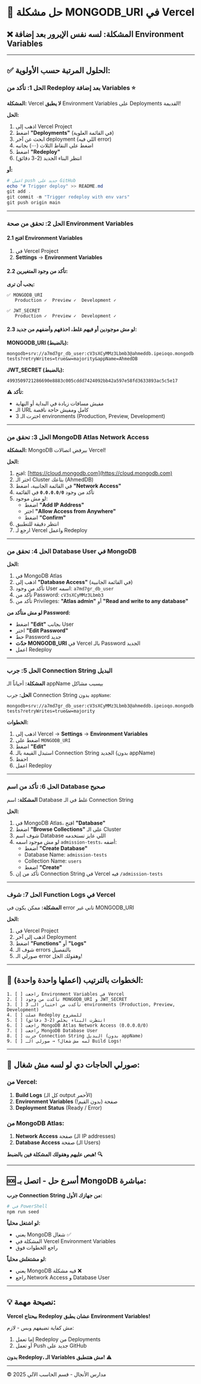 # 🔧 حل مشكلة MONGODB_URI في Vercel

## ❌ المشكلة: لسه نفس الإيرور بعد إضافة Environment Variables

---

## ✅ الحلول المرتبة حسب الأولوية:

### **الحل 1: تأكد من Redeploy بعد إضافة Variables** ⭐

**المشكلة:** Vercel **لا يطبق** Environment Variables على Deployments القديمة!

**الحل:**
1. اذهب إلى Vercel Project
2. اضغط **"Deployments"** (في القائمة العلوية)
3. ابحث عن آخر deployment (اللي فيه error)
4. اضغط على النقاط الثلاث (⋯) بجانبه
5. اضغط **"Redeploy"**
6. انتظر البناء الجديد (2-3 دقائق)

**أو:**
```powershell
# اعمل push جديد على GitHub
echo "# Trigger deploy" >> README.md
git add .
git commit -m "Trigger redeploy with env vars"
git push origin main
```

---

### **الحل 2: تحقق من صحة Environment Variables**

#### 2.1 افتح Environment Variables
1. في Vercel Project
2. **Settings** → **Environment Variables**

#### 2.2 تأكد من وجود المتغيرين:

**يجب أن ترى:**

```
✅ MONGODB_URI
   Production ✓  Preview ✓  Development ✓
   
✅ JWT_SECRET
   Production ✓  Preview ✓  Development ✓
```

#### 2.3 لو مش موجودين أو فيهم غلط، احذفهم وأضفهم من جديد:

**MONGODB_URI (بالضبط):**
```
mongodb+srv://a7md7gr_db_user:cV3sXCyMMz3Lbmb3@ahmeddb.ipeioqo.mongodb.net/admission-tests?retryWrites=true&w=majority&appName=AhmedDB
```

**JWT_SECRET (بالضبط):**
```
4993509721286690e8883c005cddd7424092bb42a597e58fd3633893ac5c5e17
```

**⚠️ تأكد:**
- مفيش مسافات زيادة في البداية أو النهاية
- الـ URL كامل ومفيش حاجة ناقصة
- اخترت الـ 3 environments (Production, Preview, Development)

---

### **الحل 3: تحقق من MongoDB Atlas Network Access**

**المشكلة:** MongoDB بيرفض اتصالات Vercel!

**الحل:**
1. افتح: [https://cloud.mongodb.com](https://cloud.mongodb.com)
2. اختر الـ Cluster بتاعك (AhmedDB)
3. في القائمة الجانبية، اضغط **"Network Access"**
4. تأكد من وجود **`0.0.0.0/0`** في القائمة
5. لو مش موجود:
   - اضغط **"Add IP Address"**
   - اختر **"Allow Access from Anywhere"**
   - اضغط **"Confirm"**
6. انتظر دقيقة للتطبيق
7. ارجع لـ Vercel واعمل Redeploy

---

### **الحل 4: تحقق من Database User في MongoDB**

**الحل:**
1. في MongoDB Atlas
2. اذهب إلى **"Database Access"** (في القائمة الجانبية)
3. تأكد من وجود User اسمه: `a7md7gr_db_user`
4. تأكد من Password: `cV3sXCyMMz3Lbmb3`
5. تأكد من Privileges: **"Atlas admin"** أو **"Read and write to any database"**

**لو مش متأكد من Password:**
- اضغط **"Edit"** بجانب User
- اختر **"Edit Password"**
- حط Password جديد
- **حدّث MONGODB_URI** في Vercel بالـ Password الجديد
- اعمل Redeploy

---

### **الحل 5: جرب Connection String البديل**

**المشكلة:** أحياناً الـ appName بيسبب مشاكل

**الحل:**
جرب Connection String بدون `appName`:

```
mongodb+srv://a7md7gr_db_user:cV3sXCyMMz3Lbmb3@ahmeddb.ipeioqo.mongodb.net/admission-tests?retryWrites=true&w=majority
```

**الخطوات:**
1. اذهب إلى Vercel → **Settings** → **Environment Variables**
2. اضغط على `MONGODB_URI`
3. اضغط **"Edit"**
4. استبدل القيمة بالـ Connection String الجديد (بدون appName)
5. احفظ
6. اعمل Redeploy

---

### **الحل 6: تأكد من اسم Database صحيح**

**المشكلة:** اسم Database غلط في الـ Connection String

**الحل:**
1. في MongoDB Atlas، افتح **"Database"**
2. اضغط **"Browse Collections"** على الـ Cluster
3. شوف اسم Database اللي عايز تستخدمه
4. لو مش موجود اسمه `admission-tests`، أضفه:
   - اضغط **"Create Database"**
   - Database Name: `admission-tests`
   - Collection Name: `users`
   - اضغط **"Create"**
5. تأكد من إن Connection String في Vercel فيه `/admission-tests`

---

### **الحل 7: شوف Function Logs في Vercel**

**المشكلة:** ممكن يكون في error تاني غير MONGODB_URI

**الحل:**
1. في Vercel Project
2. اذهب إلى آخر Deployment
3. اضغط **"Functions"** أو **"Logs"**
4. شوف الـ errors بالتفصيل
5. صورلي الـ error وهقولك الحل!

---

## 🎯 الخطوات بالترتيب (اعملها واحدة واحدة):

```
1. [ ] راجعت Environment Variables في Vercel
2. [ ] تأكدت من وجود MONGODB_URI و JWT_SECRET
3. [ ] تأكدت من اختيار الـ 3 environments (Production, Preview, Development)
4. [ ] عملت Redeploy للمشروع
5. [ ] انتظرت البناء يخلص (2-3 دقائق)
6. [ ] راجعت MongoDB Atlas Network Access (0.0.0.0/0)
7. [ ] راجعت MongoDB Database User
8. [ ] جربت Connection String البديل (بدون appName)
9. [ ] لسه مش شغال؟ → صورلي الـ Build Logs!
```

---

## 📸 صورلي الحاجات دي لو لسه مش شغال:

### **من Vercel:**
1. **Build Logs** (كل الـ output الأحمر)
2. **Environment Variables** صفحة (بدون القيم!)
3. **Deployment Status** (Ready / Error)

### **من MongoDB Atlas:**
1. **Network Access** صفحة (الـ IP addresses)
2. **Database Access** صفحة (الـ Users)

**هبص عليهم وهقولك المشكلة فين بالضبط! 🔍**

---

## 🆘 أسرع حل - اتصل بـ MongoDB مباشرة:

**جرب Connection String من جهازك الأول:**

```powershell
# في PowerShell
npm run seed
```

**لو اشتغل محلياً:**
- يعني MongoDB شغال ✅
- المشكلة في Vercel Environment Variables
- راجع الخطوات فوق

**لو مشتغلش محلياً:**
- يعني MongoDB فيه مشكلة ❌
- راجع Network Access و Database User

---

## 💡 نصيحة مهمة:

**Vercel بيحتاج Redeploy عشان يطبق Environment Variables!**

مش كفاية تضيفهم وبس - لازم:
1. إما تعمل Redeploy من Deployments
2. أو تعمل Push جديد على GitHub

**بدون Redeploy، الـ Variables مش هتتطبق!** ⚠️

---

© 2025 مدارس الأنجال - قسم الحاسب الآلي



